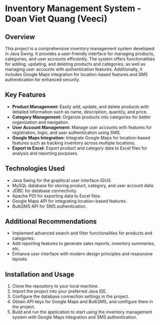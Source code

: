 # Inventory Management System - Doan Viet Quang (Veeci)

## Overview
This project is a comprehensive inventory management system developed in Java Swing. It provides a user-friendly interface for managing products, categories, and user accounts efficiently. The system offers functionalities for adding, updating, and deleting products and categories, as well as managing user accounts with authentication features. Additionally, it includes Google Maps integration for location-based features and SMS authentication for enhanced security.

## Key Features
- **Product Management:** Easily add, update, and delete products with detailed information such as name, description, quantity, and price.
- **Category Management:** Organize products into categories for better organization and navigation.
- **User Account Management:** Manage user accounts with features for registration, login, and user authentication using SMS.
- **Google Maps Integration:** Integrate Google Maps for location-based features such as tracking inventory across multiple locations.
- **Export to Excel:** Export product and category data to Excel files for analysis and reporting purposes.

## Technologies Used
- Java Swing for the graphical user interface (GUI).
- MySQL database for storing product, category, and user account data.
- JDBC for database connectivity.
- Apache POI for exporting data to Excel files.
- Google Maps API for integrating location-based features.
- BulkSMS API for SMS authentication.

## Additional Recommendations
- Implement advanced search and filter functionalities for products and categories.
- Add reporting features to generate sales reports, inventory summaries, etc.
- Enhance user interface with modern design principles and responsive layouts.

## Installation and Usage
1. Clone the repository to your local machine.
2. Import the project into your preferred Java IDE.
3. Configure the database connection settings in the project.
4. Obtain API keys for Google Maps and BulkSMS, and configure them in the project.
5. Build and run the application to start using the inventory management system with Google Maps integration and SMS authentication.
